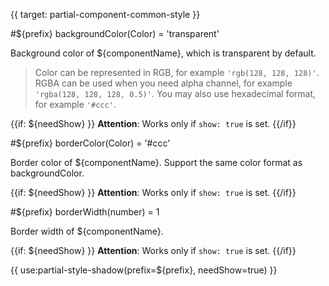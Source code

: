 
{{ target: partial-component-common-style }}

#${prefix} backgroundColor(Color) = 'transparent'

Background color of ${componentName}, which is transparent by default.

> Color can be represented in RGB, for example `'rgb(128, 128, 128)'`. RGBA can be used when you need alpha channel, for example `'rgba(128, 128, 128, 0.5)'`. You may also use hexadecimal format, for example `'#ccc'`.

{{if: ${needShow} }}
**Attention**: Works only if `show: true` is set.
{{/if}}

#${prefix} borderColor(Color) = '#ccc'

Border color of ${componentName}. Support the same color format as backgroundColor.

{{if: ${needShow} }}
**Attention**: Works only if `show: true` is set.
{{/if}}

#${prefix} borderWidth(number) = 1

Border width of ${componentName}.

{{if: ${needShow} }}
**Attention**: Works only if `show: true` is set.
{{/if}}

{{ use:partial-style-shadow(prefix=${prefix}, needShow=true) }}
